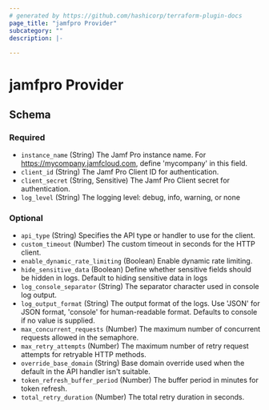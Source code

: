 ```yaml
---
# generated by https://github.com/hashicorp/terraform-plugin-docs
page_title: "jamfpro Provider"
subcategory: ""
description: |-
  
---
```


# jamfpro Provider





<!-- schema generated by tfplugindocs -->
## Schema

### Required
- `instance_name` (String) The Jamf Pro instance name. For https://mycompany.jamfcloud.com, define 'mycompany' in this field.
- `client_id` (String) The Jamf Pro Client ID for authentication.
- `client_secret` (String, Sensitive) The Jamf Pro Client secret for authentication.
- `log_level` (String) The logging level: debug, info, warning, or none

### Optional

- `api_type` (String) Specifies the API type or handler to use for the client.
- `custom_timeout` (Number) The custom timeout in seconds for the HTTP client.
- `enable_dynamic_rate_limiting` (Boolean) Enable dynamic rate limiting.
- `hide_sensitive_data` (Boolean) Define whether sensitive fields should be hidden in logs. Default to hiding sensitive data in logs
- `log_console_separator` (String) The separator character used in console log output.
- `log_output_format` (String) The output format of the logs. Use 'JSON' for JSON format, 'console' for human-readable format. Defaults to console if no value is supplied.
- `max_concurrent_requests` (Number) The maximum number of concurrent requests allowed in the semaphore.
- `max_retry_attempts` (Number) The maximum number of retry request attempts for retryable HTTP methods.
- `override_base_domain` (String) Base domain override used when the default in the API handler isn't suitable.
- `token_refresh_buffer_period` (Number) The buffer period in minutes for token refresh.
- `total_retry_duration` (Number) The total retry duration in seconds.
